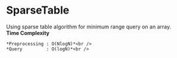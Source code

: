 # SparseTable
Using sparse table algorithm for minimum range query on an array.<br />
**Time Complexity**<br />

    *Preprocessing : O(NlogN)*<br />
    *Query         : O(logN)*<br />
